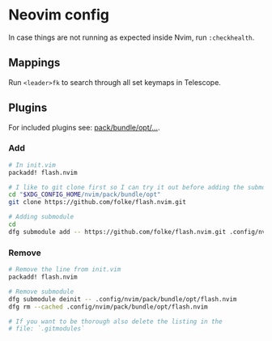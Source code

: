 # Neovim config

In case things are not running as expected inside Nvim, run `:checkhealth`.

## Mappings

Run `<leader>fk` to search through all set keymaps in Telescope.

## Plugins

For included plugins see: [pack/bundle/opt/...](pack/bundle/opt/).

### Add

```sh
# In init.vim
packadd! flash.nvim

# I like to git clone first so I can try it out before adding the submodule
cd "$XDG_CONFIG_HOME/nvim/pack/bundle/opt"
git clone https://github.com/folke/flash.nvim.git

# Adding submodule
cd
dfg submodule add -- https://github.com/folke/flash.nvim.git .config/nvim/pack/bundle/opt/flash.nvim
```

### Remove

```sh
# Remove the line from init.vim
packadd! flash.nvim

# Remove submodule
dfg submodule deinit -- .config/nvim/pack/bundle/opt/flash.nvim
dfg rm --cached .config/nvim/pack/bundle/opt/flash.nvim

# If you want to be thorough also delete the listing in the
# file: `.gitmodules`
```

